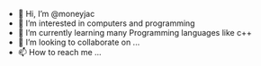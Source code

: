 - 👋 Hi, I’m @moneyjac
- 👀 I’m interested in computers and programming
- 🌱 I’m currently learning many Programming languages like c++
- 💞️ I’m looking to collaborate on ...
- 📫 How to reach me ...

<!---
moneyjac/moneyjac is a ✨ special ✨ repository because its `README.md` (this file) appears on your GitHub profile.
You can click the Preview link to take a look at your changes.
--->
